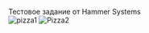 Тестовое задание от Hammer Systems <br>
![pizza1](https://user-images.githubusercontent.com/19384936/161270733-e4afbcf5-6ad5-4ac8-ae4a-3e5da8799f85.jpg)
![Pizza2](https://user-images.githubusercontent.com/19384936/161270752-2cfa4bb4-5e98-43be-bad2-b1902dfafa53.jpg)
